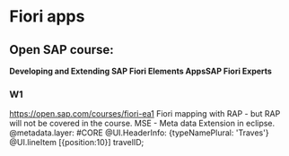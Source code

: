 # Fiori apps 

## Open SAP course: 
**Developing and Extending SAP Fiori Elements AppsSAP Fiori Experts**
### W1 
https://open.sap.com/courses/fiori-ea1
Fiori mapping with RAP - but RAP will not be covered in the course. 
MSE - Meta data Extension
in eclipse. 
@metadata.layer: #CORE 
@UI.HeaderInfo: {typeNamePlural: 'Traves'}
@UI.lineItem [{position:10}] travelID; 


